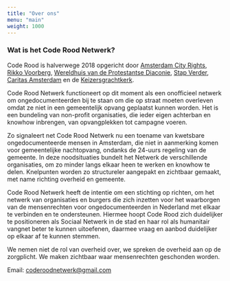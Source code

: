 ```yaml
---
title: "Over ons"
menu: "main"
weight: 1000
---
```

### Wat is het Code Rood Netwerk?

Code Rood is halverwege 2018 opgericht door [Amsterdam City Rights](http://www.amsterdamcityrights.org/), [Rikko Voorberg](https://twitter.com/RikkoVb), [Wereldhuis van de Protestantse Diaconie](http://wereldhuis.org/), [Stap Verder](https://www.stapverder.info/), [Caritas Amsterdam](https://caritas-amsterdam.org/) en de [Keizersgrachtkerk](https://www.keizersgrachtkerk.nl/).

Code Rood Netwerk functioneert op dit moment als een onofficieel netwerk om ongedocumenteerden bij te staan om die op straat moeten overleven omdat ze niet in een gemeentelijk opvang geplaatst kunnen worden. Het is een bundeling van non-profit organisaties, die ieder eigen achterban en knowhow inbrengen, van opvangplekken tot campagne voeren.

Zo signaleert net Code Rood Netwerk nu een toename van kwetsbare ongedocumenteerde mensen in Amsterdam, die niet in aanmerking komen voor gemeentelijke nachtopvang, ondanks de 24-uurs regeling van de gemeente. In deze noodsituaties bundelt het Netwerk de verschillende organisaties, om zo minder langs elkaar heen te werken en knowhow te delen. Knelpunten worden zo structureler aangepakt en zichtbaar gemaakt, met name richting overheid en gemeente.

Code Rood Netwerk  heeft de intentie om een stichting op richten, om het netwerk van organisaties en burgers die zich inzetten voor het waarborgen van de mensenrechten voor ongedocumenteerden in Nederland met elkaar te verbinden en te ondersteunen. Hiermee hoopt Code Rood zich duidelijker te positioneren als Sociaal Netwerk in de stad en haar rol als humanitair vangnet beter te kunnen uitoefenen, daarmee vraag en aanbod duidelijker op elkaar af te kunnen stemmen.

We nemen niet de rol van overheid over, we spreken de overheid aan op de zorgplicht. We maken zichtbaar waar mensenrechten geschonden worden.

Email: <coderoodnetwerk@gmail.com>